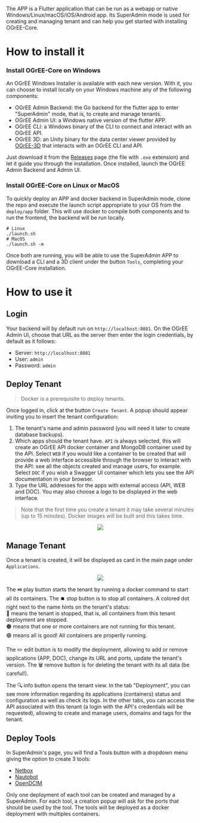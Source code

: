 The APP is a Flutter application that can be run as a webapp or native Windows/Linux/macOS/iOS/Android app. Its SuperAdmin mode is used for creating and managing tenant and can help you get started with installing OGrEE-Core.

# How to install it

### Install OGrEE-Core on Windows
An OGrEE Windows Installer is available with each new version. With it, you can choose to install locally on your Windows machine any of the following components:
* OGrEE Admin Backend: the Go backend for the flutter app to enter "SuperAdmin" mode, that is, to create and manage tenants.
* OGrEE Admin UI: a Windows native version of the flutter APP.
* OGrEE CLI: a Windows binary of the CLI to connect and interact with an OGrEE API.
* OGrEE 3D: an Unity binary for the data center viewer provided by [OGrEE-3D](https://github.com/ditrit/OGrEE-3D) that interacts with an OGrEE CLI and API.

Just download it from the [Releases](https://github.com/ditrit/OGrEE-Core/releases) page (the file with `.exe` extension) and let it guide you through the installation. Once installed, launch the OGrEE Admin Backend and Admin UI.

### Install OGrEE-Core on Linux or MacOS
To quickly deploy an APP and docker backend in SuperAdmin mode, clone the repo and execute the launch script appropriate to your OS from the `deploy/app` folder. This will use docker to compile both components and to run the frontend, the backend will be run locally.

```console
# Linux 
./launch.sh
# MacOS 
./launch.sh -m
```

Once both are running, you will be able to use the SuperAdmin APP to download a CLI and a 3D client under the button `Tools`, completing your OGrEE-Core installation.

# How to use it

## Login 
Your backend will by default run on `http://localhost:8081`. On the OGrEE Admin UI, choose that URL as the server then enter the login credentials, by default as it follows:
* Server: `http://localhost:8081`
* User: `admin`
* Password: `admin`

## Deploy Tenant
> Docker is a prerequisite to deploy tenants.

Once logged in, click at the button `Create Tenant`. A popup should appear inviting you to insert the tenant configuration: 
1. The tenant's name and admin password (you will need it later to create database backups).
2. Which apps should the tenant have. `API` is always selected, this will create an OGrEE API docker container and MongoDB container used by the API. Select `WEB` if you would like a container to be created that will provide a web interface accessible through the browser to interact with the API: see all the objects created and manage users, for example. Select `DOC` if you wish a Swagger UI container which lets you see the API documentation in your browser.
3. Type the URL addresses for the apps with external access (API, WEB and DOC). You may also choose a logo to be displayed in the web interface. 
> Note that the first time you create a tenant it may take several minutes (up to 15 minutes). Docker images will be built and this takes time.
<p align="center">
  <img src="https://github.com/ditrit/OGrEE-Core/assets/37706737/c49b89d6-b3e1-43a0-a56a-a8276e2a345c" />
</p>

## Manage Tenant
Once a tenant is created, it will be displayed as card in the main page under `Applications`.
 <p align="center">
<img src="https://github.com/ditrit/OGrEE-Core/assets/37706737/39f7a189-3145-4958-9f46-f977563cfccb" />
</p>

The ⏯️ play button starts the tenant by running a docker command to start all its containers. The ⏹️ stop button is to stop all containers.
A colored dot right next to the name hints on the tenant's status:  
🔴 means the tenant is stopped, that is, all containers from this tenant deployment are stopped.  
🟠 means that one or more containers are not running for this tenant.  
🟢 means all is good! All containers are properlly running. 

The ✏️ edit button is to modify the deployment, allowing to add or remove applications (APP, DOC), change its URL and ports, update the tenant's version. The 🗑️ remove button is for deleting the tenant with its all data (be careful!).

The 🔍 info button opens the tenant view. In the tab "Deployment", you can see more information regarding its applications (containers) status and configuration as well as check its logs. In the other tabs, you can access the API associated with this tenant (a login with the API's credentials will be requested), allowing to create and manage users, domains and tags for the tenant. 
 
## Deploy Tools
In SuperAdmin's page, you will find a Tools button with a dropdown menu giving the option to create 3 tools: 
- [Netbox](https://github.com/netbox-community/netbox)
- [Nautobot](https://github.com/nautobot/nautobot) 
- [OpenDCIM](https://github.com/opendcim/openDCIM)

Only one deployment of each tool can be created and managed by a SuperAdmin. For each tool, a creation popup will ask for the ports that should be used by the tool. The tools will be deployed as a docker deployment with multiples containers.

